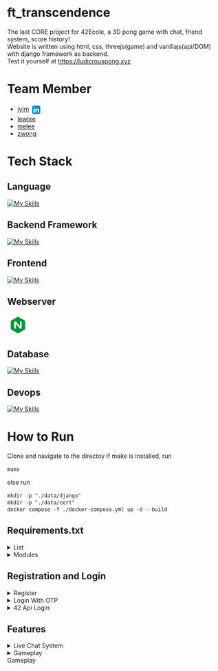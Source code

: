 # ft_transcendence

The last CORE project for 42Ecole, a 3D pong game with chat, friend system, score history!<br />
Website is written using html, css, threejs(game) and vanillajs(api/DOM) with django framework as backend.<br />
Test it yourself at https://ludicrouspong.xyz

# Team Member
+ [jyim](https://github.com/SkyHearts "Github Profile") <a href="https://www.linkedin.com/in/yim-jiun-jye-759085120/"><img src="readme_src/icons8-linkedin-48.png" alt="LinkedIn Profile" width="25px" height="25px" align="center"></a>
+ [lewlee](https://github.com/lewislee42 "Github Profile")
+ [melee](https://github.com/mseong123 "Github Profile")
+ [zwong](https://github.com/Wongoose "Github Profile")

# Tech Stack
## Language
[![My Skills](https://skillicons.dev/icons?i=py,js)](https://skillicons.dev)
## Backend Framework
[![My Skills](https://skillicons.dev/icons?i=django)](https://skillicons.dev)
## Frontend
[![My Skills](https://skillicons.dev/icons?i=threejs,js,html,css)](https://skillicons.dev)
## Webserver
<img src="readme_src/nginx.svg" width="50px" height="50px" align="center">

## Database
[![My Skills](https://skillicons.dev/icons?i=postgres,redis)](https://skillicons.dev)
## Devops
[![My Skills](https://skillicons.dev/icons?i=docker,aws)](https://skillicons.dev)

# How to Run
Clone and navigate to the directoy
If make is installed, run
```
make
```
else run
```
mkdir -p "./data/django"
mkdir -p "./data/cert"
docker compose -f ./docker-compose.yml up -d --build
```
## Requirements.txt
<details><summary>List</summary>
  
 ```
  channels==4.0.0
  Django==4.2.1
  daphne==4.1.0
  dj-rest-auth==4.0.0
  django-allauth==0.52.0
  djangorestframework==3.14.0
  djangorestframework-simplejwt==5.3.1
  pillow==10.2.0
  psycopg==3.1.8
  psycopg-binary==3.1.8
  channels-redis==4.2.0
  web3==6.16.0
 ```

</details>

<details>
  <summary>
    Modules
  </summary>

  ### Web
  - [x] Django Framework
  - [ ] BootStrap
  - [x] Postgres Database
  - [x] Store Tournament Score in Blockchain

  ## User Management
  - [x] Standard user management, authentication, users across tournaments
  - [x] Implementing a remote authentication

  ## Gameplay and User Experience
  - [x] Remote players
  - [x] Multiplayers (more than 2 in the same game)
  - [ ] Add Another Game with User History and Matchmaking
  - [x] Game Customization Options
  - [x] Live chat

  ## AI-Algo
  - [ ] Introduce an AI Opponent
  - [ ] User and Game Stats Dashboards

  ## Cybersecurity
  - [ ] Implement WAF/ModSecurity with Hardened Configuration and HashiCorp Vault for Secrets Management
  - [ ] GDPR Compliance Options with User Anonymization, Local Data Management, and Account Deletion
  - [x] Implement Two-Factor Authentication (2FA) and JWT

  ## DevOps
  - [ ] Infrastructure Setup for Log Management
  - [ ] Monitoring system
  - [ ] Designing the Backend as Microservices

  ## Graphics
  - [x] Use of advanced 3D techniques (ThreeJS)

  ## Accessibility
  - [x] Support on all devices
  - [x] Expanding Browser Compatibility
  - [ ] Multiple language supports.
  - [ ] Add accessibility for Visually Impaired Users
  - [ ] Server-Side Rendering (SSR) Integration.

  ## Sever-side Pong
  - [ ] Replacing Basic Pong with Server-Side Pong and Implementing an API
  - [ ] Enabling Pong Gameplay via CLI against Web Users with API Integration

</details>


## Registration and Login
<details>
  <summary>
    Register
  </summary>
  <img src="readme_src/register.gif">
  <img src="readme_src/email_verification.jpg">
</details>
<details>
  <summary>
    Login With OTP
  </summary>
  <img src="readme_src/login_OTP.gif">
</details>
<details>
  <summary>
    42 Api Login
  </summary>
  <img src="readme_src/42api.gif">
</details>

## Features
<details>
  <summary>
    Live Chat System
  </summary>
  <img src="readme_src/chat.gif">
</details>
<details>
  <summary>
    Gameplay
  </summary>
  <img src="readme_src/gameplay.gif">
</details>
  <summary>
    Gameplay
  </summary>
</details>
